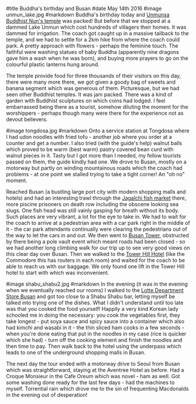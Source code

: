 #title Buddha's birthday and Busan
#date May 14th 2016
#image unmun_lake.jpg
#markdown
Buddha's birthday today and [Unmunsa Buddhist Nun's temple](http://www.unmunsa.or.kr/) was packed! But before that we
stopped at a dammed Lake Unmun which cost hundreds of villagers their homes. It was dammed for
irrigation. The coach got caught up in a massive tailback to the temple, and we had to
settle for a 2km hike from where the coach could park. A pretty approach with
flowers - perhaps the feminine touch. The faithful were washing statues of baby
Buddha (apparently nine dragons gave him a wash when he was born), and buying more
prayers to go on the colourful plastic lanterns hung around.

The temple provide food for three thousands of their visitors on this day, there were
many more there, we got given a goody bag of sweets and banana segment which was generous of
them. Picturesque, but we had seen other Buddhist temples. It was jam packed. There was a
kind of garden with Buddhist sculptures on which coins had lodged. I feel embarrassed being
there as a tourist, somehow diluting the moment for the worshippers - perhaps though many
were there for the experience not as devout believers.

#image tongdosa.jpg
#markdown
Onto a service station at Tongdosa where I had udon noodles with fried tofu - another job
where you order at a counter and get a number. I also tried (with the guide's help)
walnut balls which proved to be warm (best warm) pastry covered bean curd with walnut
pieces in it. Tasty but I got more than I needed, my fellow tourists passed on them, the
guide kindly had one. We drove to Busan, mostly on a motorway but partly on winding
mountainous roads which the coach had problems - at one point we stalled trying to take a
tight corner! An "oh no" moment.

Reached Busan (a bustling large port city with modern shopping malls and hotels) and
had an interesting trawl through the
[Jagalchi fish market](http://english.visitkorea.or.kr/enu/SHP/SH_EN_7_2.jsp?cid=2382544) there,
more piscine prisoners on death
row including the obscene looking sea slugs. One fish head was still vainly gasping for
breath without its body. Such places are very vibrant, a lot for the eye to take in.
We had to wait for the coach to arrive at a pedestrian area with a car park right in
the middle of it - the car park attendants continually were clearing the pedestrians
out of the way to let the cars in and out. We then went to
[Busan Tower](http://english.visitkorea.or.kr/enu/ATR/SI_EN_3_1_1_1.jsp?cid=1475231),
obstructed by there being a pole vault event which meant roads had been closed -
so we had another long climbing walk for our trip up to see very good views on this
clear day over Busan. Then we walked to the
[Tower Hill Hotel](https://www.towerhill.co.kr/en-gb) (like the Commodore this has
routers in each room) and waited for the coach to be able to reach us with our
baggage. We only found one lift in the Tower Hill hotel to start with which was inconvenient.

#image shabu_shabu2.jpg
#markdown
In the evening (it was in the evening when we eventually reached our rooms) I walked to the
[Lotte Department Store Busan](http://english.visitkorea.or.kr/enu/SHP/SH_EN_7_2.jsp?cid=273787) and
got too close to a Shabu Shabu bar, letting myself be talked into trying one of the
dishes. What I didn't understand until too late was that you cooked the food yourself!
Happily a very kind Korean lady schooled me in doing the necessary: you cook the
vegetables first, they take longest - put soya sauce and spicy sauce into a container
which also had kimchi and wasabi in it - the thin sliced ham cooks in a few seconds -
when you're done eating that put in the noodles in my case (rice is quicker which
she had) - turn off the cooking element and finish the noodles and then time to pay.
Then walk back to the hotel using the underpass which leads to one of the underground
shopping malls in Busan.

The next day the tour ended with a motorway drive to Seoul from Busan which was straightforward,
staying at the Aventree Hotel as before.
Had a Croque Monsieur in the Cafe Oreum which was novel - ham as well. Got some washing done
ready for the last few days - had the machines to myself. Torrential rain which drove me to
the sin of frequenting Macdonalds in the evening out of desperation!
